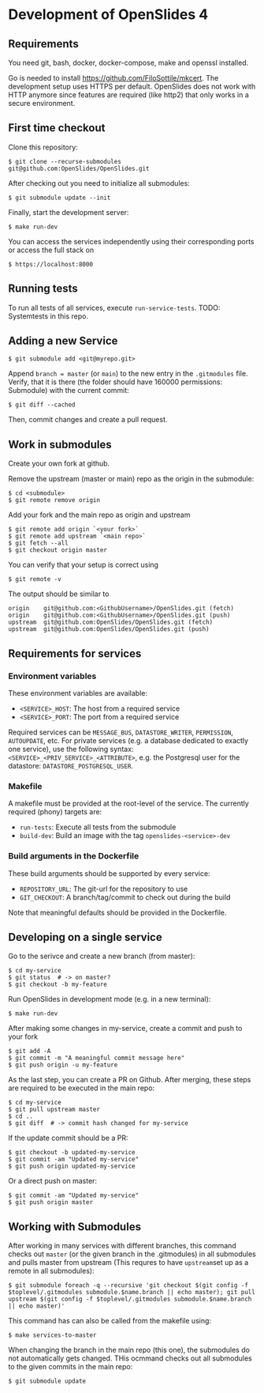 # Development of OpenSlides 4

## Requirements

You need git, bash, docker, docker-compose, make and openssl installed.

Go is needed to install https://github.com/FiloSottile/mkcert. The development setup uses HTTPS per default. OpenSlides does not work with HTTP anymore since features are required (like http2) that only works in a secure environment.

## First time checkout

Clone this repository:

    $ git clone --recurse-submodules git@github.com:OpenSlides/OpenSlides.git

After checking out you need to initialize all submodules:

    $ git submodule update --init

Finally, start the development server:

    $ make run-dev

You can access the services independently using their corresponding ports
or access the full stack on

    $ https://localhost:8000

## Running tests

To run all tests of all services, execute `run-service-tests`. TODO: Systemtests in this repo.

## Adding a new Service

    $ git submodule add <git@myrepo.git>

Append `branch = master` (or `main`) to the new entry in the `.gitmodules` file. Verify,
that it is there (the folder should have 160000 permissions: Submodule) with the
current commit:

    $ git diff --cached

Then, commit changes and create a pull request.

## Work in submodules

Create your own fork at github.

Remove the upstream (master or main) repo as the origin in the submodule:

    $ cd <submodule>
    $ git remote remove origin

Add your fork and the main repo as origin and upstream

    $ git remote add origin `<your fork>`
    $ git remote add upstream `<main repo>`
    $ git fetch --all
    $ git checkout origin master

You can verify that your setup is correct using

    $ git remote -v

The output should be similar to

    origin    git@github.com:<GithubUsername>/OpenSlides.git (fetch)
    origin	  git@github.com:<GithubUsername>/OpenSlides.git (push)
    upstream  git@github.com:OpenSlides/OpenSlides.git (fetch)
    upstream  git@github.com:OpenSlides/OpenSlides.git (push)

## Requirements for services

### Environment variables

These environment variables are available:

- `<SERVICE>_HOST`: The host from a required service
- `<SERVICE>_PORT`: The port from a required service

Required services can be `MESSAGE_BUS`, `DATASTORE_WRITER`, `PERMISSION`, `AUTOUPDATE`,
etc. For private services (e.g. a database dedicated to exactly one service),
use the following syntax: `<SERVICE>_<PRIV_SERVICE>_<ATTRIBUTE>`, e.g. the
Postgresql user for the datastore: `DATASTORE_POSTGRESQL_USER`.

### Makefile

A makefile must be provided at the root-level of the service. The currently
required (phony) targets are:

- `run-tests`: Execute all tests from the submodule
- `build-dev`: Build an image with the tag `openslides-<service>-dev`

### Build arguments in the Dockerfile

These build arguments should be supported by every service:

- `REPOSITORY_URL`: The git-url for the repository to use
- `GIT_CHECKOUT`: A branch/tag/commit to check out during the build

Note that meaningful defaults should be provided in the Dockerfile.

## Developing on a single service

Go to the serivce and create a new branch (from master):

    $ cd my-service
    $ git status  # -> on master?
    $ git checkout -b my-feature

Run OpenSlides in development mode (e.g. in a new terminal):

    $ make run-dev

After making some changes in my-service, create a commit and push to your fork

    $ git add -A
    $ git commit -m "A meaningful commit message here"
    $ git push origin -u my-feature

As the last step, you can create a PR on Github. After merging, these steps are
required to be executed in the main repo:

    $ cd my-service
    $ git pull upstream master
    $ cd ..
    $ git diff  # -> commit hash changed for my-service

If the update commit should be a PR:

    $ git checkout -b updated-my-service
    $ git commit -am "Updated my-service"
    $ git push origin updated-my-service

Or a direct push on master:

    $ git commit -am "Updated my-service"
    $ git push origin master

## Working with Submodules

After working in many services with different branches, this command checks
out `master` (or the given branch in the .gitmodules) in all submodules and
pulls master from upstream (This requres to have `upstream`set up as a remote
in all submodules):

    $ git submodule foreach -q --recursive 'git checkout $(git config -f $toplevel/.gitmodules submodule.$name.branch || echo master); git pull upstream $(git config -f $toplevel/.gitmodules submodule.$name.branch || echo master)'

This command has can also be called from the makefile using:

    $ make services-to-master

When changing the branch in the main repo (this one), the submodules do not
automatically gets changed. THis ocmmand checks out all submodules to the given
commits in the main repo:

    $ git submodule update


